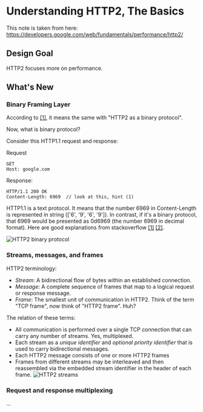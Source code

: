# Understanding HTTP2, The Basics
This note is taken from here: https://developers.google.com/web/fundamentals/performance/http2/ 

## Design Goal
HTTP2 focuses more on performance.

## What's New
### Binary Framing Layer
According to [[1]](https://developer.ibm.com/articles/wa-http2-under-the-hood/#binary-protocol), it means the same with "HTTP2 as a binary protocol". 

Now, what is binary protocol?

Consider this HTTP1.1 request and response:

Request
```
GET
Host: google.com
```

Response:
```
HTTP/1.1 200 OK
Content-Length: 6969  // look at this, hint (1)
```

HTTP1.1 is a text protocol. It means that the number 6969 in Content-Length is represented in string (['6', '9', '6', '9']). In contrast, if it's a binary protocol, that 6969 would be presented as 0d6969 (the number 6969 in decimal format). Here are good explanations from stackoverflow [[1]](https://stackoverflow.com/questions/2645009/binary-protocols-v-text-protocols) [[2]](https://stackoverflow.com/questions/2364581/binary-vs-text-protocols).

![HTTP2 binary protocol](https://developers.google.com/web/fundamentals/performance/http2/images/binary_framing_layer01.svg)

### Streams, messages, and frames
HTTP2 terminology:
- _Stream_: A bidirectional flow of bytes within an established connection.
- _Message_: A complete sequence of frames that map to a logical request or response message.
- _Frame_: The smallest unit of communication in HTTP2. Think of the term "TCP frame", now think of "HTTP2 frame". Huh?

The relation of these terms:
- All communication is performed over a single TCP connection that can carry any number of streams. Yes, multiplexed.
- Each stream as a _unique identifier_ and _optional priority identifier_ that is used to carry bidirectional messages.
- Each HTTP2 message consists of one or more HTTP2 frames
- Frames from different streams may be interleaved and then reassembled via the embedded stream identifier in the header of each frame.
![HTTP2 streams](https://developers.google.com/web/fundamentals/performance/http2/images/streams_messages_frames01.svg)

### Request and response multiplexing
...